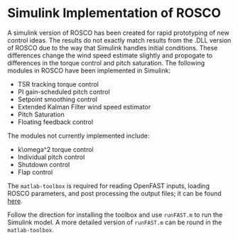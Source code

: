 # Simulink Implementation of ROSCO
A simulink version of ROSCO has been created for rapid prototyping of new control ideas. The results do not exactly match results from the .DLL version of ROSCO due to the way that Simulink handles initial conditions. These differences change the wind speed estimate slightly and propogate to differences in the torque control and pitch saturation. The following modules in ROSCO have been implemented in Simulink:
  - TSR tracking torque control
  - PI gain-scheduled pitch control
  - Setpoint smoothing control
  - Extended Kalman Filter wind speed estimator
  - Pitch Saturation
  - Floating feedback control
  
The modules not currently implemented include:
  - k\omega^2 torque control
  - Individual pitch control
  - Shutdown control
  - Flap control
  
The `matlab-toolbox` is required for reading OpenFAST inputs, loading ROSCO parameters, and post processing the output files; it can be found [here](https://github.com/dzalkind/matlab-toolbox/tree/master/).

Follow the direction for installing the toolbox and use `runFAST.m` to run the Simulink model.  A more detailed version of `runFAST.m` can be round in the `matlab-toolbox`.
  
